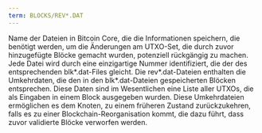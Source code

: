 ```yaml
---
term: BLOCKS/REV*.DAT
---
```


Name der Dateien in Bitcoin Core, die die Informationen speichern, die benötigt werden, um die Änderungen am UTXO-Set, die durch zuvor hinzugefügte Blöcke gemacht wurden, potenziell rückgängig zu machen. Jede Datei wird durch eine einzigartige Nummer identifiziert, die der des entsprechenden blk*.dat-Files gleicht. Die rev*.dat-Dateien enthalten die Umkehrdaten, die den in den blk*.dat-Dateien gespeicherten Blöcken entsprechen. Diese Daten sind im Wesentlichen eine Liste aller UTXOs, die als Eingaben in einem Block ausgegeben wurden. Diese Umkehrdateien ermöglichen es dem Knoten, zu einem früheren Zustand zurückzukehren, falls es zu einer Blockchain-Reorganisation kommt, die dazu führt, dass zuvor validierte Blöcke verworfen werden.